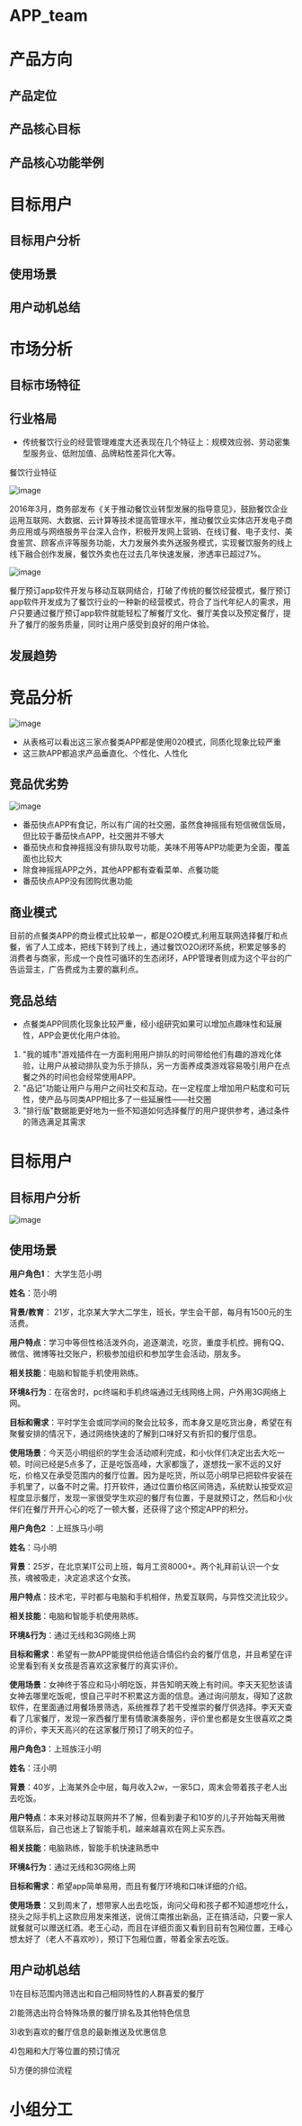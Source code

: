 # APP_team

# 产品方向
## 产品定位
## 产品核心目标
## 产品核心功能举例
# 目标用户
## 目标用户分析
## 使用场景
## 用户动机总结
# 市场分析
## 目标市场特征
## 行业格局
- 传统餐饮行业的经营管理难度大还表现在几个特征上：规模效应弱、劳动密集型服务业、低附加值、品牌粘性差异化大等。

餐饮行业特征

![image](https://wx4.sinaimg.cn/mw690/b040101aly1fyov8o9qlqj20d40b2400.jpg)

2016年3月，商务部发布《关于推动餐饮业转型发展的指导意见》，鼓励餐饮企业运用互联网、大数据、云计算等技术提高管理水平，推动餐饮业实体店开发电子商务应用或与网络服务平台深入合作，积极开发网上营销、在线订餐、电子支付、美食鉴赏、顾客点评等服务功能，大力发展外卖外送服务模式，实现餐饮服务的线上线下融合创作发展，餐饮外卖也在过去几年快速发展，渗透率已超过7%。

![image](https://wx1.sinaimg.cn/mw690/b040101aly1fyov92glppj20cd09itba.jpg)

餐厅预订app软件开发与移动互联网结合，打破了传统的餐饮经营模式，餐厅预订app软件开发成为了餐饮行业的一种新的经营模式，符合了当代年纪人的需求，用户只要通过餐厅预订app软件就能轻松了解餐厅文化、餐厅美食以及预定餐厅，提升了餐厅的服务质量，同时让用户感受到良好的用户体验。
## 发展趋势
# 竞品分析
![image](https://wx1.sinaimg.cn/mw690/9e540cd1ly1fynpr0mguwj20hg05eq31.jpg)
- 从表格可以看出这三家点餐类APP都是使用020模式，同质化现象比较严重
- 这三款APP都追求产品垂直化、个性化、人性化
## 竞品优劣势
![image](https://wx2.sinaimg.cn/mw690/9e540cd1ly1fyorrjdgqfj20m10e3jsj.jpg)
- 番茄快点APP有食记，所以有广阔的社交圈，虽然食神摇摇有短信微信饭局，但比较于番茄快点APP，社交圈并不够大
- 番茄快点和食神摇摇没有排队取号功能，美味不用等APP功能更为全面，覆盖面也比较大
- 除食神摇摇APP之外，其他APP都有查看菜单、点餐功能
- 番茄快点APP没有团购优惠功能
## 商业模式
目前的点餐类APP的商业模式比较单一，都是O2O模式,利用互联网选择餐厅和点餐，省了人工成本，把线下转到了线上，通过餐饮O2O闭环系统，积累足够多的消费者与商家，形成一个良性可循环的生态闭环，APP管理者则成为这个平台的广告运营主，广告费成为主要的赢利点。
## 竞品总结
- 点餐类APP同质化现象比较严重，经小组研究如果可以增加点趣味性和延展性，APP会更优化用户体验。
1. "我的城市"游戏插件在一方面利用用户排队的时间带给他们有趣的游戏化体验，让用户从被动排队变为乐于排队，另一方面养成类游戏容易吸引用户在点餐之外的时间也会经常使用APP。
2. "品记"功能让用户与用户之间社交和互动，在一定程度上增加用户粘度和可玩性，使产品与同类APP相比多了一些延展性——社交圈
3. "排行版"数据能更好地为一些不知道如何选择餐厅的用户提供参考，通过条件的筛选满足其需求
# 目标用户
## 目标用户分析
![image](https://wx2.sinaimg.cn/mw690/005XFDyQly1fyp0mbbbbyj30ez04dt8k.jpg)
## 使用场景

**用户角色1**： 大学生范小明

**姓名**：范小明

**背景/教育**： 21岁，北京某大学大二学生，班长，学生会干部，每月有1500元的生活费。

**用户特点**：学习中等但性格活泼外向，追逐潮流，吃货，重度手机控。拥有QQ、微信、微博等社交账户，积极参加组织和参加学生会活动，朋友多。

**相关技能**：电脑和智能手机使用熟练。

**环境&行为**：在宿舍时，pc终端和手机终端通过无线网络上网，户外用3G网络上网。        

**目标和需求**：平时学生会或同学间的聚会比较多，而本身又是吃货出身，希望在有聚餐安排的情况下，通过网络快速的了解到口味好又有折扣的餐厅信息。

**使用场景**：今天范小明组织的学生会活动顺利完成，和小伙伴们决定出去大吃一顿。时间已经是5点多了，正是吃饭高峰，大家都饿了，遂想找一家不远的又好吃，价格又在承受范围内的餐厅位置。因为是吃货，所以范小明早已把软件安装在手机里了，以备不时之需。打开软件，通过位置价格区间筛选，系统默认按受欢迎程度显示餐厅，发现一家很受学生欢迎的餐厅有位置，于是就预订之，然后和小伙伴们在餐厅开开心心的吃了一顿大餐，还获得了这个预定APP的积分。

**用户角色2** ：上班族马小明

**姓名**：马小明

**背景**：25岁，在北京某IT公司上班，每月工资8000+。两个礼拜前认识一个女孩，魂被吸走，决定追求这个女孩。

**用户特点**：技术宅，平时都与电脑和手机相伴，热爱互联网，与异性交流比较少。

**相关技能**：电脑和智能手机使用熟练。

**环境&行为**：通过无线和3G网络上网

**目标和需求**：希望有一款APP能提供给他适合情侣约会的餐厅信息，并且希望在评论里看到有关女孩是否喜欢这家餐厅的真实评价。

**使用场景**：女神终于答应和马小明吃饭，并告知明天晚上有时间。李天天犯愁该请女神去哪里吃饭呢，恨自己平时不积累这方面的信息。通过询问朋友，得知了这款软件，在里面通过用餐场景筛选，系统推荐了若干受推崇的餐厅供选择。李天天查看了几家餐厅，发现一家西餐厅里有情歌演奏服务，评价里也都是女生很喜欢之类的评价，李天天高兴的在这家餐厅预订了明天的位子。

**用户角色3**：上班族汪小明

**姓名**：汪小明

**背景**：40岁，上海某外企中层，每月收入2w，一家5口，周末会带着孩子老人出去吃饭。

**用户特点**：本来对移动互联网并不了解，但看到妻子和10岁的儿子开始每天用微信联系后，自己也迷上了智能手机，越来越喜欢在网上买东西。

**相关技能**：电脑熟练，智能手机快速熟悉中

**环境&行为**：通过无线和3G网络上网

**目标和需求**：希望app简单易用，而且有餐厅环境和口味详细的介绍。

**使用场景**：又到周末了，想带家人出去吃饭，询问父母和孩子都不知道想吃什么，挠头之际手机上这款应用发来推送，说俏江南推出新品，正在搞活动，只要一家人就餐就可以赠送红酒。老王心动，而且在详细页面又看到目前有包厢位置，王峰心想太好了（老人不喜欢吵），预订下包厢位置，带着全家去吃饭。

## 用户动机总结
1)在目标范围内筛选出和自己相同特性的人群喜爱的餐厅

2)能筛选出符合特殊场景的餐厅排名及其他特色信息

3)收到喜欢的餐厅信息的最新推送及优惠信息

4)包厢和大厅等位置的预订情况

5)方便的排位流程

# 小组分工
